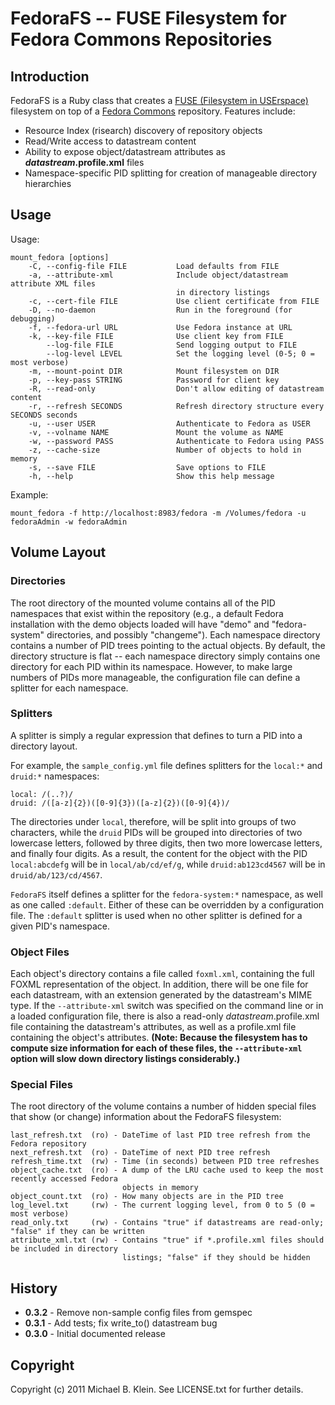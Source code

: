 # FedoraFS -- FUSE Filesystem for Fedora Commons Repositories

## Introduction

FedoraFS is a Ruby class that creates a [FUSE (Filesystem in USErspace)](http://fuse.sourceforce.net/) filesystem on top of 
a [Fedora Commons](http://fedora-commons.org/) repository. Features include:

* Resource Index (risearch) discovery of repository objects
* Read/Write access to datastream content
* Ability to expose object/datastream attributes as __*datastream*.profile.xml__ files
* Namespace-specific PID splitting for creation of manageable directory hierarchies

## Usage

Usage:

    mount_fedora [options]
        -C, --config-file FILE           Load defaults from FILE
        -a, --attribute-xml              Include object/datastream attribute XML files
                                         in directory listings
        -c, --cert-file FILE             Use client certificate from FILE
        -D, --no-daemon                  Run in the foreground (for debugging)
        -f, --fedora-url URL             Use Fedora instance at URL
        -k, --key-file FILE              Use client key from FILE
            --log-file FILE              Send logging output to FILE
            --log-level LEVEL            Set the logging level (0-5; 0 = most verbose)
        -m, --mount-point DIR            Mount filesystem on DIR
        -p, --key-pass STRING            Password for client key
        -R, --read-only                  Don't allow editing of datastream content
        -r, --refresh SECONDS            Refresh directory structure every SECONDS seconds
        -u, --user USER                  Authenticate to Fedora as USER
        -v, --volname NAME               Mount the volume as NAME
        -w, --password PASS              Authenticate to Fedora using PASS
        -z, --cache-size                 Number of objects to hold in memory
        -s, --save FILE                  Save options to FILE
        -h, --help                       Show this help message

Example:

    mount_fedora -f http://localhost:8983/fedora -m /Volumes/fedora -u fedoraAdmin -w fedoraAdmin

## Volume Layout

### Directories

The root directory of the mounted volume contains all of the PID namespaces that exist within the repository (e.g.,
a default Fedora installation with the demo objects loaded will have "demo" and "fedora-system" directories, and
possibly "changeme"). Each namespace directory contains a number of PID trees pointing to the actual objects. By
default, the directory structure is flat -- each namespace directory simply contains one directory for each PID within
its namespace. However, to make large numbers of PIDs more manageable, the configuration file can define a splitter for
each namespace.

### Splitters

A splitter is simply a regular expression that defines to turn a PID into a directory layout.

For example, the `sample_config.yml` file defines splitters for the `local:*` and `druid:*` namespaces:

    local: /(..?)/
    druid: /([a-z]{2})([0-9]{3})([a-z]{2})([0-9]{4})/
    
The directories under `local`, therefore, will be split into groups of two characters, while the `druid` PIDs will
be grouped into directories of two lowercase letters, followed by three digits, then two more lowercase letters, and
finally four digits. As a result, the content for the object with the PID `local:abcdefg` will be in `local/ab/cd/ef/g`,
while `druid:ab123cd4567` will be in `druid/ab/123/cd/4567`.

`FedoraFS` itself defines a splitter for the `fedora-system:*` namespace, as well as one called `:default`. Either of 
these can be overridden by a configuration file. The `:default` splitter is used when no other splitter is defined for 
a given PID's namespace.

### Object Files

Each object's directory contains a file called `foxml.xml`, containing the full FOXML representation of the object. In 
addition, there will be one file for each datastream, with an extension generated by the datastream's MIME type. If the
`--attribute-xml` switch was specified on the command line or in a loaded configuration file, there is also a read-only
*datastream*.profile.xml file containing the datastream's attributes, as well as a profile.xml file containing the object's
attributes. **(Note: Because the filesystem has to compute size information for each of these files, the `--attribute-xml` 
option will slow down directory listings considerably.)**

### Special Files

The root directory of the volume contains a number of hidden special files that show (or change) information about the
FedoraFS filesystem:

    last_refresh.txt  (ro) - DateTime of last PID tree refresh from the Fedora repository
    next_refresh.txt  (ro) - DateTime of next PID tree refresh
    refresh_time.txt  (rw) - Time (in seconds) between PID tree refreshes
    object_cache.txt  (ro) - A dump of the LRU cache used to keep the most recently accessed Fedora
                             objects in memory
    object_count.txt  (ro) - How many objects are in the PID tree
    log_level.txt     (rw) - The current logging level, from 0 to 5 (0 = most verbose)
    read_only.txt     (rw) - Contains "true" if datastreams are read-only; "false" if they can be written
    attribute_xml.txt (rw) - Contains "true" if *.profile.xml files should be included in directory
                             listings; "false" if they should be hidden

## History

* **0.3.2** - Remove non-sample config files from gemspec
* **0.3.1** - Add tests; fix write_to() datastream bug
* **0.3.0** - Initial documented release

## Copyright

Copyright (c) 2011 Michael B. Klein. See LICENSE.txt for further details.

